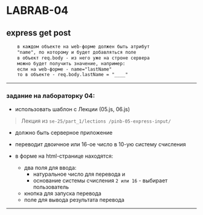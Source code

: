 # LABRAB-04  

## express get post  

```txt
    в каждом объекте на web-форме должен быть атрибут
    "name", по которому и будет добавляться поле
    в объект req.body - из него уже на строне сервера
    можно будет получить значение, например:
    если на web-форме - name="lastName" 
    то в объекте - req.body.lastName = "____"
```

---  

### задание на лабораторку 04:  

- использовать шаблон с Лекции (05.js, 06.js)  

> Лекция из `se-25/part_1/lections
/pinb-05-express-input/`  

- должно быть серверное приложение  
- переводит двоичное или 16-ое число в 10-ую систему счисления  
- в форме на html-странице находятся:  

  - два поля для ввода:  
    - натуральное число для перевода и  
	- основание системы счисления `2 или 16` - выбирает пользователь  
  - кнопка для запуска перевода  
  - поле для вывода результата перевода  

---  
